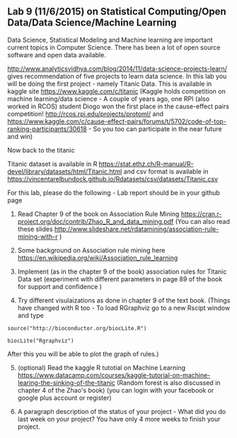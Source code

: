 ## Lab 9 (11/6/2015) on Statistical Computing/Open Data/Data Science/Machine Learning

Data Science, Statistical Modeling and Machine learning are important current topics in Computer Science. There has been a lot of open source software and open data available.

http://www.analyticsvidhya.com/blog/2014/11/data-science-projects-learn/ gives recommendation of five projects to learn data
science.  In this lab you will be doing the first project - namely Titanic Data. This is available in kaggle site
https://www.kaggle.com/c/titanic (Kaggle holds competition on machine learning/data science - A couple of years ago,
one RPI (also worked in RCOS) student Diogo won the first place in the cause-effect pairs competition! http://rcos.rpi.edu/projects/protoml/
and https://www.kaggle.com/c/cause-effect-pairs/forums/t/5702/code-of-top-ranking-participants/30618 - So you too
can participate in the near future and win)

Now back to the titanic

Titanic dataset is available in R https://stat.ethz.ch/R-manual/R-devel/library/datasets/html/Titanic.html and csv format is
available in https://vincentarelbundock.github.io/Rdatasets/csv/datasets/Titanic.csv

For this lab, please do the following - Lab report should be in your github page

1) Read Chapter 9 of the book on Association Rule Mining  https://cran.r-project.org/doc/contrib/Zhao_R_and_data_mining.pdf 
(You can also read these slides http://www.slideshare.net/rdatamining/association-rule-mining-with-r )

2) Some background on Association rule mining  here https://en.wikipedia.org/wiki/Association_rule_learning

3) Implement (as in the chapter 9 of the book) association rules for Titanic Data set (experiment with different parameters 
in page 89 of the book for support and confidence )

4) Try different visulaizations as done in chapter 9 of the text book. (Things have changed with R too - To load RGraphviz  go to a new Rscipt window and type 

`source("http://bioconductor.org/biocLite.R")`

`biocLite("Rgraphviz")`  

After this you will be able to plot the graph of rules.)

5) (optional) Read the kaggle R tutotial on Machine Learning https://www.datacamp.com/courses/kaggle-tutorial-on-machine-learing-the-sinking-of-the-titanic  (Random forest is also discussed in chapter 4 of the Zhao's book)
(you can login with your facebook or google plus account or register)

6)  A paragraph description of the status of your project - What did you do last week on your project? You have
only 4 more weeks to finish your project.
